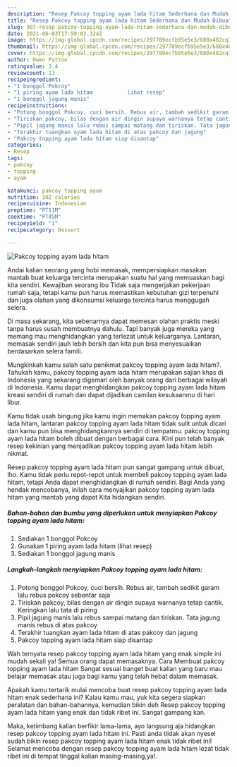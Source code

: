 ```yaml
---
description: "Resep Pakcoy topping ayam lada hitam Sederhana dan Mudah Dibuat"
title: "Resep Pakcoy topping ayam lada hitam Sederhana dan Mudah Dibuat"
slug: 307-resep-pakcoy-topping-ayam-lada-hitam-sederhana-dan-mudah-dibuat
date: 2021-06-03T17:59:03.324Z
image: https://img-global.cpcdn.com/recipes/297789ecfb95e5e3/680x482cq70/pakcoy-topping-ayam-lada-hitam-foto-resep-utama.jpg
thumbnail: https://img-global.cpcdn.com/recipes/297789ecfb95e5e3/680x482cq70/pakcoy-topping-ayam-lada-hitam-foto-resep-utama.jpg
cover: https://img-global.cpcdn.com/recipes/297789ecfb95e5e3/680x482cq70/pakcoy-topping-ayam-lada-hitam-foto-resep-utama.jpg
author: Owen Patton
ratingvalue: 3.4
reviewcount: 13
recipeingredient:
- "1 bonggol Pokcoy"
- "1 piring ayam lada hitam           lihat resep"
- "1 bonggol jagung manis"
recipeinstructions:
- "Potong bonggol Pokcoy, cuci bersih. Rebus air, tambah sedikit garam lalu rebus pokcoy sebentar saja"
- "Tiriskan pakcoy, bilas dengan air dingin supaya warnanya tetap cantik. Keringkan lalu tata di piring"
- "Pipil jagung manis lalu rebus sampai matang dan tiriskan. Tata jagung manis rebus di atas pakcoy"
- "Terakhir tuangkan ayam lada hitam di atas pakcoy dan jagung"
- "Pakcoy topping ayam lada hitam siap disantap"
categories:
- Resep
tags:
- pakcoy
- topping
- ayam

katakunci: pakcoy topping ayam 
nutrition: 102 calories
recipecuisine: Indonesian
preptime: "PT11M"
cooktime: "PT45M"
recipeyield: "1"
recipecategory: Dessert

---
```



![Pakcoy topping ayam lada hitam](https://img-global.cpcdn.com/recipes/297789ecfb95e5e3/680x482cq70/pakcoy-topping-ayam-lada-hitam-foto-resep-utama.jpg)

Andai kalian seorang yang hobi memasak, mempersiapkan masakan mantab buat keluarga tercinta merupakan suatu hal yang memuaskan bagi kita sendiri. Kewajiban seorang ibu Tidak saja mengerjakan pekerjaan rumah saja, tetapi kamu pun harus memastikan kebutuhan gizi terpenuhi dan juga olahan yang dikonsumsi keluarga tercinta harus menggugah selera.

Di masa  sekarang, kita sebenarnya dapat memesan olahan praktis meski tanpa harus susah membuatnya dahulu. Tapi banyak juga mereka yang memang mau menghidangkan yang terlezat untuk keluarganya. Lantaran, memasak sendiri jauh lebih bersih dan kita pun bisa menyesuaikan berdasarkan selera famili. 



Mungkinkah kamu salah satu penikmat pakcoy topping ayam lada hitam?. Tahukah kamu, pakcoy topping ayam lada hitam merupakan sajian khas di Indonesia yang sekarang digemari oleh banyak orang dari berbagai wilayah di Indonesia. Kamu dapat menghidangkan pakcoy topping ayam lada hitam kreasi sendiri di rumah dan dapat dijadikan camilan kesukaanmu di hari libur.

Kamu tidak usah bingung jika kamu ingin memakan pakcoy topping ayam lada hitam, lantaran pakcoy topping ayam lada hitam tidak sulit untuk dicari dan kamu pun bisa menghidangkannya sendiri di tempatmu. pakcoy topping ayam lada hitam boleh dibuat dengan berbagai cara. Kini pun telah banyak resep kekinian yang menjadikan pakcoy topping ayam lada hitam lebih nikmat.

Resep pakcoy topping ayam lada hitam pun sangat gampang untuk dibuat, lho. Kamu tidak perlu repot-repot untuk membeli pakcoy topping ayam lada hitam, tetapi Anda dapat menghidangkan di rumah sendiri. Bagi Anda yang hendak mencobanya, inilah cara menyajikan pakcoy topping ayam lada hitam yang mantab yang dapat Kita hidangkan sendiri.

<!--inarticleads1-->

##### Bahan-bahan dan bumbu yang diperlukan untuk menyiapkan Pakcoy topping ayam lada hitam:

1. Sediakan 1 bonggol Pokcoy
1. Gunakan 1 piring ayam lada hitam           (lihat resep)
1. Sediakan 1 bonggol jagung manis




<!--inarticleads2-->

##### Langkah-langkah menyiapkan Pakcoy topping ayam lada hitam:

1. Potong bonggol Pokcoy, cuci bersih. Rebus air, tambah sedikit garam lalu rebus pokcoy sebentar saja
1. Tiriskan pakcoy, bilas dengan air dingin supaya warnanya tetap cantik. Keringkan lalu tata di piring
1. Pipil jagung manis lalu rebus sampai matang dan tiriskan. Tata jagung manis rebus di atas pakcoy
1. Terakhir tuangkan ayam lada hitam di atas pakcoy dan jagung
1. Pakcoy topping ayam lada hitam siap disantap




Wah ternyata resep pakcoy topping ayam lada hitam yang enak simple ini mudah sekali ya! Semua orang dapat memasaknya. Cara Membuat pakcoy topping ayam lada hitam Sangat sesuai banget buat kalian yang baru mau belajar memasak atau juga bagi kamu yang telah hebat dalam memasak.

Apakah kamu tertarik mulai mencoba buat resep pakcoy topping ayam lada hitam enak sederhana ini? Kalau kamu mau, yuk kita segera siapkan peralatan dan bahan-bahannya, kemudian bikin deh Resep pakcoy topping ayam lada hitam yang enak dan tidak ribet ini. Sangat gampang kan. 

Maka, ketimbang kalian berfikir lama-lama, ayo langsung aja hidangkan resep pakcoy topping ayam lada hitam ini. Pasti anda tiidak akan nyesel sudah bikin resep pakcoy topping ayam lada hitam enak tidak ribet ini! Selamat mencoba dengan resep pakcoy topping ayam lada hitam lezat tidak ribet ini di tempat tinggal kalian masing-masing,ya!.

